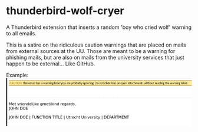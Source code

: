 # thunderbird-wolf-cryer

A Thunderbird extension that inserts a random 'boy who cried wolf' warning to all emails. 

This is a satire on the ridiculous caution warnings that are placed on mails from external sources at the UU.
Those are meant to be a warning for phishing mails, but are also on mails from the university services that just
happen to be external... Like GitHub.

Example:
[![Example](example.png)](example.png)